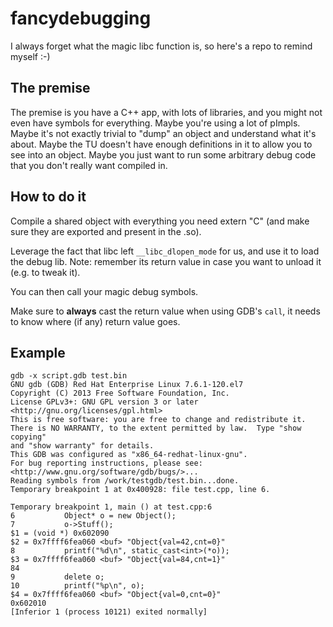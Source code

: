 # fancydebugging

I always forget what the magic libc function is, so here's a repo to remind myself :-)

## The premise

The premise is you have a C++ app, with lots of libraries, and you might not even have symbols for everything. Maybe you're using a lot of pImpls. Maybe it's not exactly trivial to "dump" an object and understand what it's about. Maybe the TU doesn't have enough definitions in it to allow you to see into an object. Maybe you just want to run some arbitrary debug code that you don't really want compiled in.

## How to do it

Compile a shared object with everything you need extern "C" (and make sure they are exported and present in the .so).

Leverage the fact that libc left `__libc_dlopen_mode` for us, and use it to load the debug lib. Note: remember its return value in case you want to unload it (e.g. to tweak it).

You can then call your magic debug symbols.

Make sure to **always** cast the return value when using GDB's `call`, it needs to know where (if any) return value goes.

## Example

```gdb
gdb -x script.gdb test.bin
GNU gdb (GDB) Red Hat Enterprise Linux 7.6.1-120.el7
Copyright (C) 2013 Free Software Foundation, Inc.
License GPLv3+: GNU GPL version 3 or later <http://gnu.org/licenses/gpl.html>
This is free software: you are free to change and redistribute it.
There is NO WARRANTY, to the extent permitted by law.  Type "show copying"
and "show warranty" for details.
This GDB was configured as "x86_64-redhat-linux-gnu".
For bug reporting instructions, please see:
<http://www.gnu.org/software/gdb/bugs/>...
Reading symbols from /work/testgdb/test.bin...done.
Temporary breakpoint 1 at 0x400928: file test.cpp, line 6.

Temporary breakpoint 1, main () at test.cpp:6
6           Object* o = new Object();
7           o->Stuff();
$1 = (void *) 0x602090
$2 = 0x7ffff6fea060 <buf> "Object{val=42,cnt=0}"
8           printf("%d\n", static_cast<int>(*o));
$3 = 0x7ffff6fea060 <buf> "Object{val=84,cnt=1}"
84
9           delete o;
10          printf("%p\n", o);
$4 = 0x7ffff6fea060 <buf> "Object{val=0,cnt=0}"
0x602010
[Inferior 1 (process 10121) exited normally]
```
